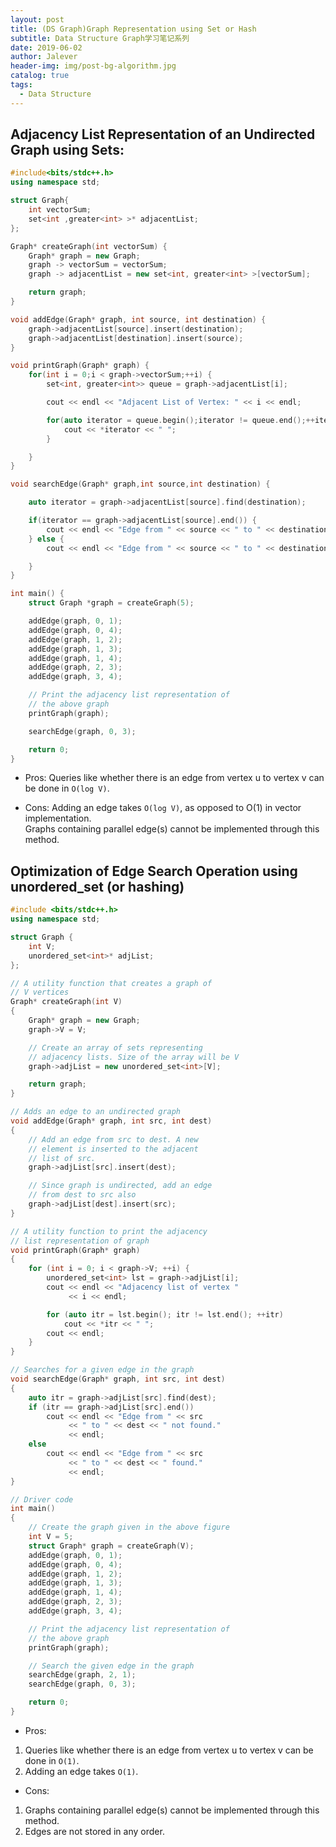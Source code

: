 ```yaml
---
layout: post
title: (DS Graph)Graph Representation using Set or Hash
subtitle: Data Structure Graph学习笔记系列
date: 2019-06-02
author: Jalever
header-img: img/post-bg-algorithm.jpg
catalog: true
tags:
  - Data Structure
---
```


## Adjacency List Representation of an Undirected Graph using Sets:
```cpp
#include<bits/stdc++.h>
using namespace std;

struct Graph{
    int vectorSum;
    set<int ,greater<int> >* adjacentList;
};

Graph* createGraph(int vectorSum) {
    Graph* graph = new Graph;
    graph -> vectorSum = vectorSum;
    graph -> adjacentList = new set<int, greater<int> >[vectorSum];

    return graph;
}

void addEdge(Graph* graph, int source, int destination) {
    graph->adjacentList[source].insert(destination);
    graph->adjacentList[destination].insert(source);
}

void printGraph(Graph* graph) {
    for(int i = 0;i < graph->vectorSum;++i) {
        set<int, greater<int>> queue = graph->adjacentList[i];

        cout << endl << "Adjacent List of Vertex: " << i << endl;

        for(auto iterator = queue.begin();iterator != queue.end();++iterator) {
            cout << *iterator << " ";
        }

    }
}

void searchEdge(Graph* graph,int source,int destination) {

    auto iterator = graph->adjacentList[source].find(destination);

    if(iterator == graph->adjacentList[source].end()) {
        cout << endl << "Edge from " << source << " to " << destination << " not found";
    } else {
        cout << endl << "Edge from " << source << " to " << destination << " were found";

    }
}

int main() {
    struct Graph *graph = createGraph(5);

    addEdge(graph, 0, 1);
    addEdge(graph, 0, 4);
    addEdge(graph, 1, 2);
    addEdge(graph, 1, 3);
    addEdge(graph, 1, 4);
    addEdge(graph, 2, 3);
    addEdge(graph, 3, 4);

    // Print the adjacency list representation of
    // the above graph
    printGraph(graph);

    searchEdge(graph, 0, 3);

    return 0;
}
```
- Pros:
Queries like whether there is an edge from vertex u to vertex v can be done in `O(log V)`.

- Cons:
Adding an edge takes `O(log V)`, as opposed to O(1) in vector implementation.<br/>
Graphs containing parallel edge(s) cannot be implemented through this method.


## Optimization of Edge Search Operation using unordered_set (or hashing)
```cpp
#include <bits/stdc++.h>
using namespace std;

struct Graph {
    int V;
    unordered_set<int>* adjList;
};

// A utility function that creates a graph of  
// V vertices
Graph* createGraph(int V)
{
    Graph* graph = new Graph;
    graph->V = V;

    // Create an array of sets representing
    // adjacency lists. Size of the array will be V
    graph->adjList = new unordered_set<int>[V];

    return graph;
}

// Adds an edge to an undirected graph
void addEdge(Graph* graph, int src, int dest)
{
    // Add an edge from src to dest. A new
    // element is inserted to the adjacent
    // list of src.
    graph->adjList[src].insert(dest);

    // Since graph is undirected, add an edge
    // from dest to src also
    graph->adjList[dest].insert(src);
}

// A utility function to print the adjacency
// list representation of graph
void printGraph(Graph* graph)
{
    for (int i = 0; i < graph->V; ++i) {
        unordered_set<int> lst = graph->adjList[i];
        cout << endl << "Adjacency list of vertex "
             << i << endl;

        for (auto itr = lst.begin(); itr != lst.end(); ++itr)
            cout << *itr << " ";
        cout << endl;
    }
}

// Searches for a given edge in the graph
void searchEdge(Graph* graph, int src, int dest)
{
    auto itr = graph->adjList[src].find(dest);
    if (itr == graph->adjList[src].end())
        cout << endl << "Edge from " << src
             << " to " << dest << " not found."
             << endl;
    else
        cout << endl << "Edge from " << src
             << " to " << dest << " found."
             << endl;
}

// Driver code
int main()
{
    // Create the graph given in the above figure
    int V = 5;
    struct Graph* graph = createGraph(V);
    addEdge(graph, 0, 1);
    addEdge(graph, 0, 4);
    addEdge(graph, 1, 2);
    addEdge(graph, 1, 3);
    addEdge(graph, 1, 4);
    addEdge(graph, 2, 3);
    addEdge(graph, 3, 4);

    // Print the adjacency list representation of
    // the above graph
    printGraph(graph);

    // Search the given edge in the graph
    searchEdge(graph, 2, 1);
    searchEdge(graph, 0, 3);

    return 0;
}
```

- Pros:
1. Queries like whether there is an edge from vertex u to vertex v can be done in `O(1)`.
2. Adding an edge takes `O(1)`.

- Cons:
1. Graphs containing parallel edge(s) cannot be implemented through this method.
2. Edges are not stored in any order.
